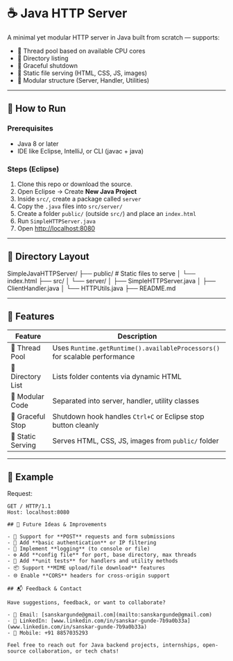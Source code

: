 # ☕  Java HTTP Server

A minimal yet modular HTTP server in Java built from scratch — supports:

- 🧵 Thread pool based on available CPU cores
- 📁 Directory listing
- 🛑 Graceful shutdown
- 📄 Static file serving (HTML, CSS, JS, images)
- 🧱 Modular structure (Server, Handler, Utilities)

---

## 🚀 How to Run

### Prerequisites

- Java 8 or later
- IDE like Eclipse, IntelliJ, or CLI (javac + java)

### Steps (Eclipse)

1. Clone this repo or download the source.
2. Open Eclipse → Create **New Java Project**
3. Inside `src/`, create a package called `server`
4. Copy the `.java` files into `src/server/`
5. Create a folder `public/` (outside `src/`) and place an `index.html`
6. Run `SimpleHTTPServer.java`
7. Open [http://localhost:8080](http://localhost:8080)

---

## 📁 Directory Layout
SimpleJavaHTTPServer/
├── public/ # Static files to serve
│ └── index.html
├── src/
│ └── server/
│ ├── SimpleHTTPServer.java
│ ├── ClientHandler.java
│ └── HTTPUtils.java
├── README.md


---

## 🔧 Features

| Feature           | Description                                                                 |
|-------------------|-----------------------------------------------------------------------------|
| 🔄 Thread Pool     | Uses `Runtime.getRuntime().availableProcessors()` for scalable performance |
| 📁 Directory List  | Lists folder contents via dynamic HTML                                      |
| 🧱 Modular Code     | Separated into server, handler, utility classes                            |
| 🛑 Graceful Stop   | Shutdown hook handles `Ctrl+C` or Eclipse stop button cleanly              |
| 📄 Static Serving  | Serves HTML, CSS, JS, images from `public/` folder                         |

---

## 🧪 Example

Request:
```http
GET / HTTP/1.1
Host: localhost:8080

## 🔮 Future Ideas & Improvements

- 🔄 Support for **POST** requests and form submissions  
- 🔐 Add **basic authentication** or IP filtering  
- 📝 Implement **logging** (to console or file)  
- ⚙️ Add **config file** for port, base directory, max threads  
- 🧪 Add **unit tests** for handlers and utility methods  
- 📦 Support **MIME upload/file download** features  
- 🌐 Enable **CORS** headers for cross-origin support

## 📬 Feedback & Contact

Have suggestions, feedback, or want to collaborate?

- 📧 Email: [sanskargunde@gmail.com](mailto:sanskargunde@gmail.com)  
- 🔗 LinkedIn: [www.linkedin.com/in/sanskar-gunde-7b9a0b33a](www.linkedin.com/in/sanskar-gunde-7b9a0b33a)  
- 📱 Mobile: +91 8857035293

Feel free to reach out for Java backend projects, internships, open-source collaboration, or tech chats!
